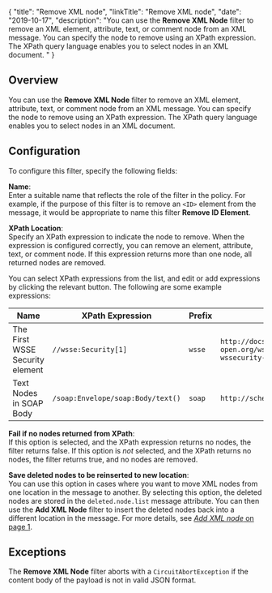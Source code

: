 {
"title": "Remove XML node",
"linkTitle": "Remove XML node",
"date": "2019-10-17",
"description": "You can use the **Remove XML Node** filter to remove an XML element, attribute, text, or comment node from an XML message. You can specify the node to remove using an XPath expression. The XPath query language enables you to select nodes in an XML document. "
}
﻿
<div id="p_conversion_remove_node_overview">

Overview
--------

You can use the **Remove XML Node** filter to remove an XML element, attribute, text, or comment node from an XML message. You can specify the node to remove using an XPath expression. The XPath query language enables you to select nodes in an XML document.

</div>

<div id="p_conversion_remove_node_conf">

Configuration
-------------

To configure this filter, specify the following fields:

**Name**:\
Enter a suitable name that reflects the role of the filter in the policy. For example, if the purpose of this filter is to remove an `<ID>`
element from the message, it would be appropriate to name this filter **Remove ID Element**.

**XPath Location**:\
Specify an XPath expression to indicate the node to remove. When the expression is configured correctly, you can remove an element, attribute, text, or comment node. If this expression returns more than one node, all returned nodes are removed.

You can select XPath expressions from the list, and edit or add expressions by clicking the relevant button. The following are some example expressions:

| Name                            | XPath Expression                  | Prefix | URI                                                                                 |
|---------------------------------|-----------------------------------|--------|-------------------------------------------------------------------------------------|
| The First WSSE Security element | `//wsse:Security[1]`              | `wsse` | `http://docs.oasis-open.org/wss/2004/01/oasis-200401-wss-wssecurity-secext-1.0.xsd` |
| Text Nodes in SOAP Body         | `/soap:Envelope/soap:Body/text()` | `soap` | `http://schemas.xmlsoap.org/soap/envelope/`                                         |

**Fail if no nodes returned from XPath**:\
If this option is selected, and the XPath expression returns no nodes, the filter returns false. If this option is *not*
selected, and the XPath returns no nodes, the filter returns true, and no nodes are removed.

**Save deleted nodes to be reinserted to new location**:\
You can use this option in cases where you want to move XML nodes from one location in the message to another. By selecting this option, the deleted nodes are stored in the `deleted.node.list`
message attribute. You can then use the **Add XML Node**
filter to insert the deleted nodes back into a different location in the message. For more details, see [*Add XML node* on page 1](conversion_add_node.htm).

Exceptions
----------

The **Remove XML Node** filter aborts with a `CircuitAbortException` if the content body of the payload is not in valid JSON format.

</div>
